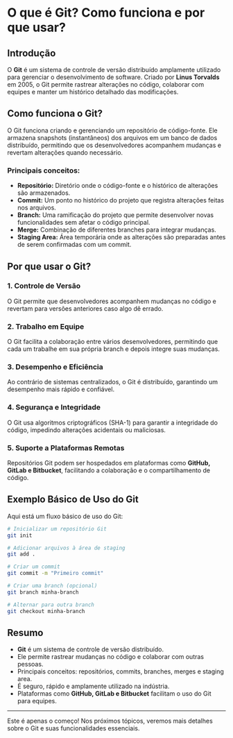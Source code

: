 # O que é Git? Como funciona e por que usar?

## Introdução

O **Git** é um sistema de controle de versão distribuído amplamente utilizado para gerenciar o desenvolvimento de software. Criado por **Linus Torvalds** em 2005, o Git permite rastrear alterações no código, colaborar com equipes e manter um histórico detalhado das modificações.

## Como funciona o Git?

O Git funciona criando e gerenciando um repositório de código-fonte. Ele armazena snapshots (instantâneos) dos arquivos em um banco de dados distribuído, permitindo que os desenvolvedores acompanhem mudanças e revertam alterações quando necessário.

### Principais conceitos:
- **Repositório:** Diretório onde o código-fonte e o histórico de alterações são armazenados.
- **Commit:** Um ponto no histórico do projeto que registra alterações feitas nos arquivos.
- **Branch:** Uma ramificação do projeto que permite desenvolver novas funcionalidades sem afetar o código principal.
- **Merge:** Combinação de diferentes branches para integrar mudanças.
- **Staging Area:** Área temporária onde as alterações são preparadas antes de serem confirmadas com um commit.

## Por que usar o Git?

### 1. **Controle de Versão**
O Git permite que desenvolvedores acompanhem mudanças no código e revertam para versões anteriores caso algo dê errado.

### 2. **Trabalho em Equipe**
O Git facilita a colaboração entre vários desenvolvedores, permitindo que cada um trabalhe em sua própria branch e depois integre suas mudanças.

### 3. **Desempenho e Eficiência**
Ao contrário de sistemas centralizados, o Git é distribuído, garantindo um desempenho mais rápido e confiável.

### 4. **Segurança e Integridade**
O Git usa algoritmos criptográficos (SHA-1) para garantir a integridade do código, impedindo alterações acidentais ou maliciosas.

### 5. **Suporte a Plataformas Remotas**
Repositórios Git podem ser hospedados em plataformas como **GitHub, GitLab e Bitbucket**, facilitando a colaboração e o compartilhamento de código.

## Exemplo Básico de Uso do Git

Aqui está um fluxo básico de uso do Git:

```sh
# Inicializar um repositório Git
git init

# Adicionar arquivos à área de staging
git add .

# Criar um commit
git commit -m "Primeiro commit"

# Criar uma branch (opcional)
git branch minha-branch

# Alternar para outra branch
git checkout minha-branch
```

## Resumo
- **Git** é um sistema de controle de versão distribuído.
- Ele permite rastrear mudanças no código e colaborar com outras pessoas.
- Principais conceitos: repositórios, commits, branches, merges e staging area.
- É seguro, rápido e amplamente utilizado na indústria.
- Plataformas como **GitHub, GitLab e Bitbucket** facilitam o uso do Git para equipes.

---

Este é apenas o começo! Nos próximos tópicos, veremos mais detalhes sobre o Git e suas funcionalidades essenciais.